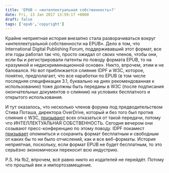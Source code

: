 ```yaml
---
title: 'EPUB — «интеллектуальная собственность»?'
date: Fri, 13 Jan 2017 13:59:17 +0000
draft: false
tags: ['epub','copyright']
---
```


Крайне неприятная история внезапно стала разворачиваться вокруг «интеллектуальной собственности на EPUB». Дело в том, что International Digital Publishing Forum, поддерживавший этот формат, все эти годы работал так что, просто ожидал от своих членов, чтобы они, если бы и регистрировали патенты по поводу формата EPUB, то на «разумной и недискриминационной основе». Никто, впрочем, этим и не баловался. Но вот приближается слияние IDPF и W3C, которое, понятно, предполагает, что все наработки по EPUB (в том числе последняя спецификация 3.1, буквально на днях рекомендованная к использованию) тоже должны быть переданы в W3C (после подписания окончательных документов о слиянии) на условиях бесплатного и открытого использования. 

И тут оказалось, что несколько членов форума под предводительством Стива Поташа, директора OverDrive, который и без того был против слияния с W3C, [призывают](http://www.digitalbookworld.com/2017/save-the-idpf-save-epub/) всех отказаться от такой передачи, потому что ИНТЕЛЛЕКТУАЛЬНАЯ СОБСТВЕННОСТЬ. Сегодня вечером они созывают пресс-конференцию по этому поводу. IDPF покамест [призывает](http://idpf.org/news/calling-all-epub-contributors-ensure-epub-remains-free-and-open) опомниться и сохранить формат бесплатным и свободным от каких бы то ни было отчислений, как и все веб-форматы. История неприятная, поскольку, если формат EPUB не будет бесплатным, то это серьёзно экономически перекосит всю индустрию. 

P.S. На fb2, впрочем, всё равно никто из издателей не перейдёт. Потому что прошлый век и импортозамещение.